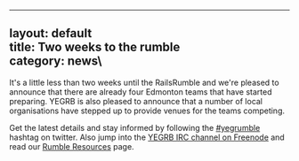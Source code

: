 ------------------------------------------------------------------------

layout: default\
title: Two weeks to the rumble\
category: news\
----

It's a little less than two weeks until the RailsRumble and we're
pleased to announce that there are already four Edmonton teams that have
started preparing. YEGRB is also pleased to announce that a number of
local organisations have stepped up to provide venues for the teams
competing.

Get the latest details and stay informed by following the
[\#yegrumble](http://twitter.com/#search?q=yegrumble) hashtag on
twitter. Also jump into the [YEGRB IRC channel on
Freenode](http://webchat.freenode.net/?channels=yegrb) and read our
[Rumble Resources](http://yegrb.com/rumble) page.
